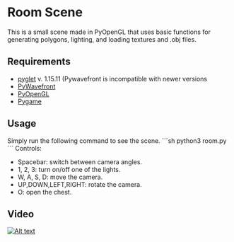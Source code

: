 # Room Scene

This is a small scene made in PyOpenGL that uses basic functions for generating polygons, lighting, and loading textures and .obj files. 

## Requirements
- [pyglet](https://pyglet.org/) v. 1.15.11 (Pywavefront is incompatible with newer versions
- [PyWavefront](https://github.com/pywavefront/PyWavefront)
- [PyOpenGL](https://pyopengl.sourceforge.net/)
- [Pygame](https://www.pygame.org/)


## Usage
Simply run the following command to see the scene. 
´´´sh
python3 room.py
´´´
Controls:
- Spacebar: switch between camera angles.
- 1, 2, 3: turn on/off one of the lights.
- W, A, S, D: move the camera.
- UP,DOWN,LEFT,RIGHT: rotate the camera.
- O: open the chest.

## Video
[![Alt text](https://img.youtube.com/vi/G1zs2UgBryQ/0.jpg)](https://www.youtube.com/watch?v=G1zs2UgBryQ)
